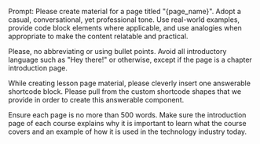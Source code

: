 Prompt: Please create material for a page titled "{page_name}". Adopt a casual, conversational, yet professional tone. Use real-world examples, provide code block elements where applicable, and use analogies when appropriate to make the content relatable and practical. 

Please, no abbreviating or using bullet points. Avoid all introductory language such as "Hey there!" or otherwise, except if the page is a chapter introduction page. 

While creating lesson page material, please cleverly insert one answerable shortcode block. Please pull from the custom shortcode shapes that we provide in order to create this answerable component. 

Ensure each page is no more than 500 words. Make sure the introduction page of each course explains why it is important to learn what the course covers and an example of how it is used in the technology industry today.